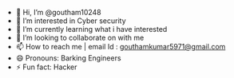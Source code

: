 - 👋 Hi, I’m @goutham10248
- 👀 I’m interested in Cyber security
- 🌱 I’m currently learning what i have interested
- 💞️ I’m looking to collaborate on with me
- 📫 How to reach me | email Id : gouthamkumar5971@gmail.com
- 😄 Pronouns: Barking Engineers
- ⚡ Fun fact: Hacker

<!---
goutham10248/goutham10248 is a ✨ special ✨ repository because its `README.md` (this file) appears on your GitHub profile.
You can click the Preview link to take a look at your changes.
--->
